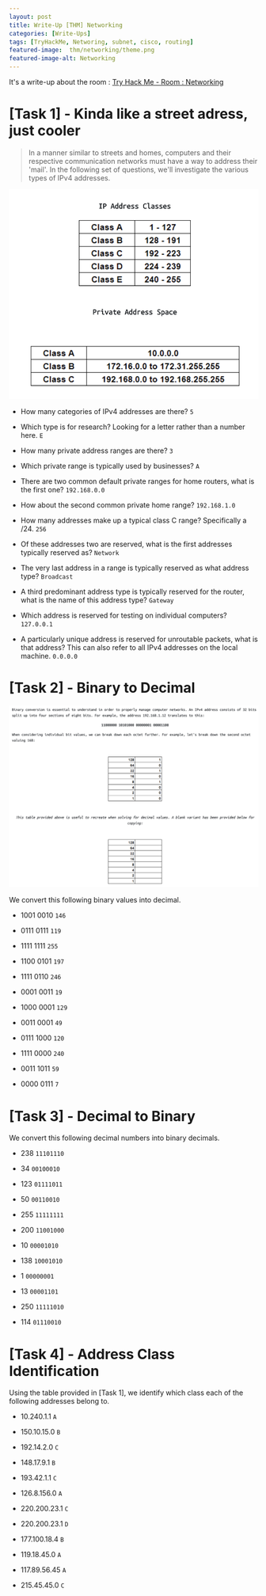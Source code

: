 ```yaml
---
layout: post
title: Write-Up [THM] Networking
categories: [Write-Ups]
tags: [TryHackMe, Networing, subnet, cisco, routing]
featured-image:  thm/networking/theme.png
featured-image-alt: Networking
---
```


It's a write-up about the room : [Try Hack Me - Room : Networking](https://tryhackme.com/room/bpnetworking)

# [Task 1] - Kinda like a street adress, just cooler

> In a manner similar to streets and homes, computers and their respective communication networks must have a way to address their 'mail'. In the following set of questions, we'll investigate the various types of IPv4 addresses.

![Task 1](/assets/img/thm/networking/task-1.png)

* How many categories of IPv4 addresses are there? `5`

* Which type is for research? Looking for a letter rather than a number here. `E`

* How many private address ranges are there? `3`

* Which private range is typically used by businesses? `A`

*  There are two common default private ranges for home routers, what is the first one? `192.168.0.0`

* How about the second common private home range? `192.168.1.0`

* How many addresses make up a typical class C range? Specifically a /24. `256`

* Of these addresses two are reserved, what is the first addresses typically reserved as? `Network`

* The very last address in a range is typically reserved as what address type? `Broadcast`

* A third predominant address type is typically reserved for the router, what is the name of this address type? `Gateway`

* Which address is reserved for testing on individual computers? `127.0.0.1`

* A particularly unique address is reserved for unroutable packets, what is that address? This can also refer to all IPv4 addresses on the local machine. `0.0.0.0`

# [Task 2] - Binary to Decimal

![Task 2](/assets/img/thm/networking/task-2.png)

We convert this following binary values into decimal.

* 1001 0010 `146`

* 0111 0111 `119`

* 1111 1111 `255`

* 1100 0101 `197`

* 1111 0110 `246`

* 0001 0011 `19`

* 1000 0001 `129`

* 0011 0001 `49`

* 0111 1000 `120`

* 1111 0000 `240`

* 0011 1011 `59`

* 0000 0111 `7`

# [Task 3] - Decimal to Binary

We convert this following decimal numbers into binary decimals.

* 238 `11101110`

* 34 `00100010`

* 123 `01111011`

* 50 `00110010`

* 255 `11111111`

* 200 `11001000`

* 10 `00001010`

* 138 `10001010`

* 1 `00000001`

* 13 `00001101`

* 250 `11111010`

* 114 `01110010`

# [Task 4] - Address Class Identification

Using the table provided in [Task 1], we identify which class each of the following addresses belong to.

* 10.240.1.1 `A`

* 150.10.15.0 `B`

* 192.14.2.0 `C`

* 148.17.9.1 `B`

* 193.42.1.1 `C`

* 126.8.156.0 `A`

* 220.200.23.1 `C`

* 220.200.23.1 `D`

* 177.100.18.4 `B`

* 119.18.45.0 `A`

* 117.89.56.45 `A`

* 215.45.45.0 `C`
